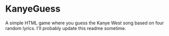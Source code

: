 # KanyeGuess
A simple HTML game where you guess the Kanye West song based on four random lyrics.
I'll probably update this readme sometime.
